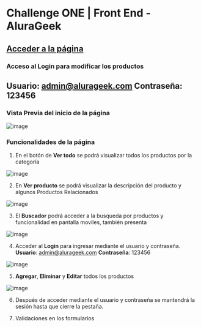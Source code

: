 # Challenge ONE | Front End - AluraGeek

## [Acceder a la página](https://alura-geek-red.vercel.app)

### Acceso al Login para modificar los productos

**Usuario**: admin@alurageek.com
**Contraseña**: 123456
--

### Vista Previa del inicio de la página

![image](https://alura-geek-red.vercel.app/assets/pantalla-principal.png)

### Funcionalidades de la página

1. En el botón de **Ver todo** se podrá visualizar todos los productos por la categoría

![image](https://alura-geek-red.vercel.app/assets/verTodo.png)

2. En **Ver producto** se podrá visualizar la descripción del producto y algunos Productos Relacionados

![image](https://alura-geek-red.vercel.app/assets/descripcion-producto.png)

3. El **Buscador** podrá acceder a la busqueda por productos y funcionalidad en pantalla moviles, también presenta

![image](https://alura-geek-red.vercel.app/assets/buscador.png)

4. Acceder al **Login** para ingresar mediante el usuario y contraseña.
   **Usuario**: admin@alurageek.com
   **Contraseña**: 123456

![image](https://alura-geek-red.vercel.app/assets/login.png)

5. **Agregar**, **Eliminar** y **Editar** todos los productos

![image](https://alura-geek-red.vercel.app/assets/agregar-editar-eliminar.png)

6. Después de acceder mediante el usuario y contraseña se mantendrá la sesión hasta que cierre la pestaña.

7. Validaciones en los formularios
